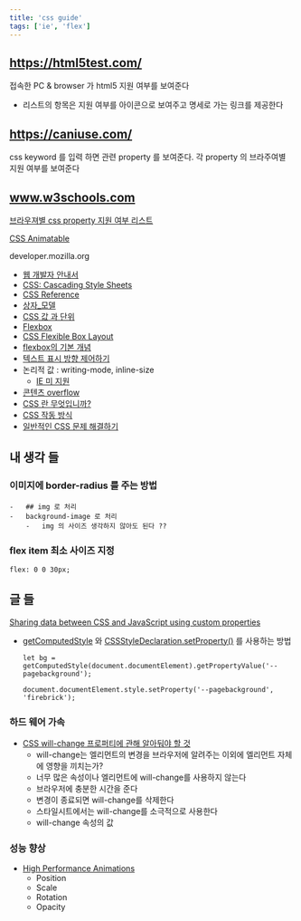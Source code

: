 ```yaml
---
title: 'css guide'
tags: ['ie', 'flex']
---
```


## https://html5test.com/

접속한 PC & browser 가 html5 지원 여부를 보여준다

-   리스트의 항목은 지원 여부를 아이콘으로 보여주고 명세로 가는 링크를 제공한다

## https://caniuse.com/

css keyword 를 입력 하면 관련 property 를 보여준다. 각 property 의 브라주여별 지원 여부를 보여준다

## www.w3schools.com

[브라우져별 css property 지원 여부 리스트](https://www.w3schools.com/cssref/css3_browsersupport.asp)

[CSS Animatable](https://www.w3schools.com/cssref/css_animatable.asp)

developer.mozilla.org

-   [웹 개발자 안내서](https://developer.mozilla.org/ko/docs/Web/Guide)
-   [CSS: Cascading Style Sheets](https://developer.mozilla.org/ko/docs/Web/CSS)
-   [CSS Reference](https://developer.mozilla.org/ko/docs/Web/CSS/Reference)
-   [상자\_모델](https://developer.mozilla.org/ko/docs/Learn/CSS/Building_blocks/%EC%83%81%EC%9E%90_%EB%AA%A8%EB%8D%B8)
-   [CSS 값 과 단위](https://developer.mozilla.org/ko/docs/Learn/CSS/Building_blocks/Values_and_units)
-   [Flexbox](https://developer.mozilla.org/ko/docs/Learn/CSS/CSS_layout/Flexbox)
-   [CSS Flexible Box Layout](https://developer.mozilla.org/ko/docs/Web/CSS/CSS_Flexible_Box_Layout)
-   [flexbox의 기본 개념](https://developer.mozilla.org/ko/docs/Web/CSS/CSS_Flexible_Box_Layout/Flexbox%EC%9D%98_%EA%B8%B0%EB%B3%B8_%EA%B0%9C%EB%85%90)
-   [텍스트 표시 방향 제어하기](https://developer.mozilla.org/ko/docs/Learn/CSS/Building_blocks/Handling_different_text_directions)
-   논리적 값 : writing-mode, inline-size
    -   [IE 미 지원](https://caniuse.com/#search=inline-size)
-   [콘텐츠 overflow](https://developer.mozilla.org/ko/docs/Learn/CSS/Building_blocks/Overflowing_content)
-   [CSS 란 무엇입니까?](https://developer.mozilla.org/en-US/docs/Learn/CSS/First_steps/What_is_CSS)
-   [CSS 작동 방식](https://developer.mozilla.org/ko/docs/Learn/CSS/First_steps/How_CSS_works)
-   [일반적인 CSS 문제 해결하기](https://developer.mozilla.org/ko/docs/Learn/CSS/Howto)

## 내 생각 들

### 이미지에 border-radius 를 주는 방법

    -   ## img 로 처리
    -   background-image 로 처리
        -   img 의 사이즈 생각하지 않아도 된다 ??

### flex item 최소 사이즈 지정

```
flex: 0 0 30px;
```

## 글 들

[Sharing data between CSS and JavaScript using custom properties](https://christianheilmann.com/2021/02/08/sharing-data-between-css-and-javascript-using-custom-properties/)

-   [getComputedStyle](https://developer.mozilla.org/ko/docs/Web/API/Window/getComputedStyle) 와 [CSSStyleDeclaration.setProperty()](https://developer.mozilla.org/en-US/docs/Web/API/CSSStyleDeclaration/setProperty) 를 사용하는 방법

    ```
    let bg = getComputedStyle(document.documentElement).getPropertyValue('--pagebackground');

    document.documentElement.style.setProperty('--pagebackground', 'firebrick');
    ```

### 하드 웨어 가속

-   [CSS will-change 프로퍼티에 관해 알아둬야 할 것](https://dev.opera.com/articles/ko/css-will-change-property/)
    -   will-change는 엘리먼트의 변경을 브라우저에 알려주는 이외에 엘리먼트 자체에 영향을 끼치는가?
    -   너무 많은 속성이나 엘리먼트에 will-change를 사용하지 않는다
    -   브라우저에 충분한 시간을 준다
    -   변경이 종료되면 will-change를 삭제한다
    -   스타일시트에서는 will-change를 소극적으로 사용한다
    -   will-change 속성의 값

### 성능 향상

-   [High Performance Animations](https://www.html5rocks.com/ko/tutorials/speed/high-performance-animations/)
    -   Position
    -   Scale
    -   Rotation
    -   Opacity
